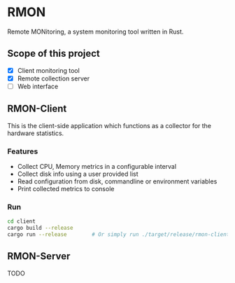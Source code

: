 # RMON

Remote MONitoring, a system monitoring tool written in Rust.

## Scope of this project

- [x] Client monitoring tool
- [x] Remote collection server
- [ ] Web interface

## RMON-Client

This is the client-side application which functions as a collector for the hardware statistics.

### Features

- Collect CPU, Memory metrics in a configurable interval
- Collect disk info using a user provided list
- Read configuration from disk, commandline or environment variables
- Print collected metrics to console

### Run
```bash
cd client
cargo build --release
cargo run --release        # Or simply run ./target/release/rmon-client
```

## RMON-Server

TODO
